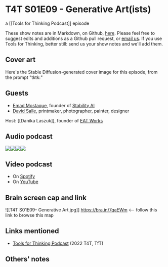 # T4T S01E09 - Generative Art(ists)

a [[Tools for Thinking Podcast]] episode

These show notes are in Markdown, on Github, [here](https://github.com/OpenGlobalMind/rel8-wiki/blob/main/Tools%20for%20Thinking%20Podcast.md). Please feel free to suggest edits and additions as a Github pull request, or  [email us](mailto:sociate@gmail.com). If you use Tools for Thinking, better still: send us your show notes and we'll add them. 

## Cover art

Here's the Stable Diffusion-generated cover image for this episode, from the prompt "tktk:"



## Guests

- [Emad Mostaque](https://en.wikipedia.org/wiki/Emad_Mostaque), founder of [Stability AI](https://stability.ai/)
- [David Salle](https://en.wikipedia.org/wiki/David_Salle), printmaker, photographer, painter, designer

Host: [[Danika Laszuk]], founder of [EAT Works](https://www.eatworks.xyz/)

## Audio podcast 

[![](https://uploads-ssl.webflow.com/6022fac80367ca7c9121c178/63473c43cd78d77b7f847fb3_Anchor_logo.svg)](https://anchor.fm/betaworks/episodes/Generative-Artists-e1qu3hh/a-a8sqdta)[![](https://uploads-ssl.webflow.com/6022fac80367ca7c9121c178/63473161d50a860bd5f8bf0e_Amazon_Music_logo.svg)](https://music.amazon.com/podcasts/12a72801-ad1e-412b-82cf-dd242e96b1d4/episodes/22578396-40f4-4bc1-a90e-925c4960343e/tools-for-thinking-by-betaworks-generative-art-ists)[![](https://uploads-ssl.webflow.com/6022fac80367ca7c9121c178/63473161d50a86d605f8bf0f_itunes_podcasts%20logo.svg)](https://podcasts.apple.com/us/podcast/generative-art-ists/id1648557332?i=1000586761894)[![](https://uploads-ssl.webflow.com/6022fac80367ca7c9121c178/63473161a69713eddcfa9885_Spotify%20logo.svg)](https://open.spotify.com/episode/4Qmk6EjBzNguMIfX05tAIl?si=SzKxKq7dQ1CMiYCH6IRo5g)

## Video podcast  

- On [Spotify](https://open.spotify.com/episode/4Qmk6EjBzNguMIfX05tAIl)
- On [YouTube]()

## Brain screen cap and link

![[T4T S01E09- Generative Art.jpg]]
https://bra.in/7qaEWm  <-- follow this link to browse this map

## Links mentioned

- [Tools for Thinking Podcast](https://bra.in/2vGNna) (2022 T4T, TfT)

## Others' notes



